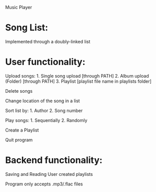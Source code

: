 Music Player


# Song List:
Implemented through a doubly-linked list

# User functionality:

Upload songs:
    1. Single song upload [through PATH]
    2. Album upload (Folder) [through PATH]
    3. Playlist [playlist file name in playlists folder]

Delete songs

Change location of the song in a list

Sort list by:
    1. Author
    2. Song number

Play songs:
    1. Sequentially
    2. Randomly

Create a Playlist

Quit program

# Backend functionality:

Saving and Reading User created playlists 

Program only accepts .mp3/.flac files